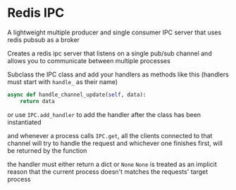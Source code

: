 # Redis IPC
A lightweight multiple producer and single consumer IPC server
that uses redis pubsub as a broker

Creates a redis ipc server that listens on a single pub/sub channel
and allows you to communicate between multiple processes

Subclass the IPC class and add your handlers as methods
like this (handlers must start with `handle_` as their name)
```python
async def handle_channel_update(self, data):
    return data
```
or use `IPC.add_handler` to add the handler after the
class has been instantiated


and whenever a process calls `IPC.get`, all the clients connected to
that channel will try to handle the request and whichever one finishes
first, will be returned by the function

the handler must either return a dict or `None`
`None` is treated as an implicit reason that the current
process doesn't matches the requests' target process
